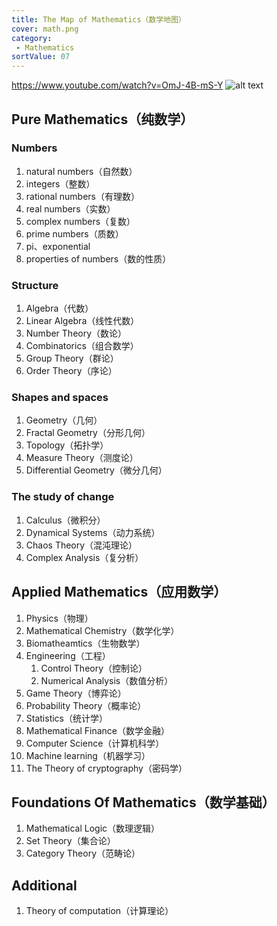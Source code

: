 ```yaml
---
title: The Map of Mathematics（数学地图）
cover: math.png
category:
 - Mathematics
sortValue: 07
---
```



<https://www.youtube.com/watch?v=OmJ-4B-mS-Y>
![alt text](image.png)

## Pure Mathematics（纯数学）

### Numbers

1. natural numbers（自然数）
2. integers（整数）
3. rational numbers（有理数）
4. real numbers（实数）
5. complex numbers（复数）
6. prime numbers（质数）
7. pi、exponential
8. properties of numbers（数的性质）

### Structure

1. Algebra（代数）
2. Linear Algebra（线性代数）
3. Number Theory（数论）
4. Combinatorics（组合数学）
5. Group Theory（群论）
6. Order Theory（序论）

### Shapes and spaces

1. Geometry（几何）
2. Fractal Geometry（分形几何）
3. Topology（拓扑学）
4. Measure Theory（测度论）
5. Differential Geometry（微分几何）

### The study of change

1. Calculus（微积分）
2. Dynamical Systems（动力系统）
3. Chaos Theory（混沌理论）
4. Complex Analysis（复分析）

## Applied Mathematics（应用数学）

1. Physics（物理）
2. Mathematical Chemistry（数学化学）
3. Biomatheamtics（生物数学）
4. Engineering（工程）
   1. Control Theory（控制论）
   2. Numerical Analysis（数值分析）
5. Game Theory（博弈论）
6. Probability Theory（概率论）
7. Statistics（统计学）
8. Mathematical Finance（数学金融）
9. Computer Science（计算机科学）
10. Machine learning（机器学习）
11. The Theory of cryptography（密码学）

## Foundations Of Mathematics（数学基础）

1. Mathematical Logic（数理逻辑）
2. Set Theory（集合论）
3. Category Theory（范畴论）

## Additional

1. Theory of computation（计算理论）
